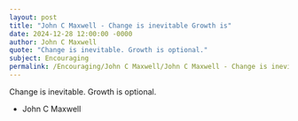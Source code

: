 ```yaml
---
layout: post
title: "John C Maxwell - Change is inevitable Growth is"
date: 2024-12-28 12:00:00 -0000
author: John C Maxwell
quote: "Change is inevitable. Growth is optional."
subject: Encouraging
permalink: /Encouraging/John C Maxwell/John C Maxwell - Change is inevitable Growth is
---
```


Change is inevitable. Growth is optional.

- John C Maxwell

